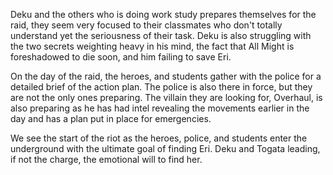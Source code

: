Deku and the others who is doing work study prepares themselves for the raid, they seem very focused to their classmates who don't totally understand yet the seriousness of their task. Deku is also struggling with the two secrets weighting heavy in his mind, the fact that All Might is foreshadowed to die soon, and him failing to save Eri. 

On the day of the raid, the heroes, and students gather with the police for a detailed brief of the action plan. The police is also there in force, but they are not the only ones preparing. The villain they are looking for, Overhaul, is also preparing as he has had intel revealing the movements earlier in the day and has a plan put in place for emergencies.

We see the start of the riot as the heroes, police, and students enter the underground with the ultimate goal of finding Eri. Deku and Togata leading, if not the charge, the emotional will to find her.